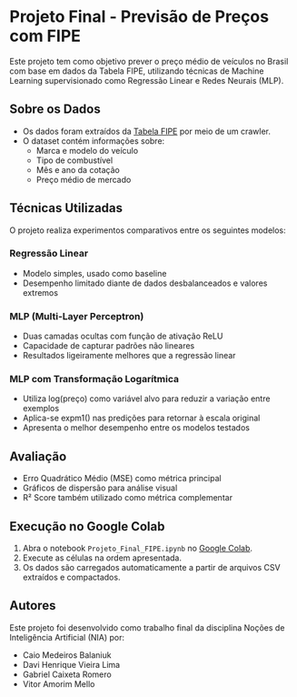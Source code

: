 # Projeto Final - Previsão de Preços com FIPE

Este projeto tem como objetivo prever o preço médio de veículos no Brasil com base em dados da Tabela FIPE, utilizando técnicas de Machine Learning supervisionado como Regressão Linear e Redes Neurais (MLP).

## Sobre os Dados

- Os dados foram extraídos da [Tabela FIPE](https://veiculos.fipe.org.br/) por meio de um crawler.
- O dataset contém informações sobre:
  - Marca e modelo do veículo
  - Tipo de combustível
  - Mês e ano da cotação
  - Preço médio de mercado

## Técnicas Utilizadas

O projeto realiza experimentos comparativos entre os seguintes modelos:

### Regressão Linear
- Modelo simples, usado como baseline
- Desempenho limitado diante de dados desbalanceados e valores extremos

### MLP (Multi-Layer Perceptron)
- Duas camadas ocultas com função de ativação ReLU
- Capacidade de capturar padrões não lineares
- Resultados ligeiramente melhores que a regressão linear

### MLP com Transformação Logarítmica
- Utiliza log(preço) como variável alvo para reduzir a variação entre exemplos
- Aplica-se expm1() nas predições para retornar à escala original
- Apresenta o melhor desempenho entre os modelos testados

## Avaliação

- Erro Quadrático Médio (MSE) como métrica principal
- Gráficos de dispersão para análise visual
- R² Score também utilizado como métrica complementar

## Execução no Google Colab

1. Abra o notebook `Projeto_Final_FIPE.ipynb` no [Google Colab](https://colab.research.google.com/).
2. Execute as células na ordem apresentada.
3. Os dados são carregados automaticamente a partir de arquivos CSV extraídos e compactados.

## Autores

Este projeto foi desenvolvido como trabalho final da disciplina Noções de Inteligência Artificial (NIA) por:

- Caio Medeiros Balaniuk 
- Davi Henrique Vieira Lima 
- Gabriel Caixeta Romero
- Vitor Amorim Mello